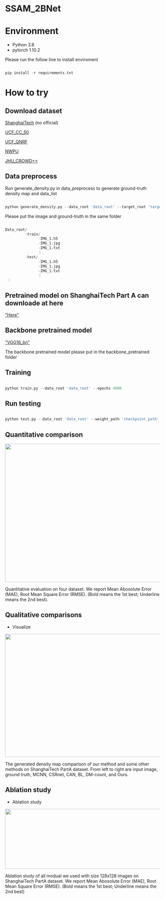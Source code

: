 # SSAM_2BNet

# Environment
- Python 3.8
- pytorch 1.10.2

Please run the follow line to install enviroment
```python

pip install -r requirements.txt

```

# How to try

## Download dataset 
[ShanghaiTech](https://www.kaggle.com/datasets/tthien/shanghaitech)  (no official)

[UCF_CC_50](https://www.crcv.ucf.edu/data/ucf-cc-50/)

[UCF_QNRF](https://www.crcv.ucf.edu/data/ucf-qnrf/)

[NWPU](https://gjy3035.github.io/NWPU-Crowd-Sample-Code/)

[JHU_CROWD++](http://www.crowd-counting.com/#download)

## Data preprocess

Run generate_density.py in data_preprocess to generate ground-truth density map and data_list
```python

python generate_density.py --data_root 'data_root' --target_root 'target_root' --cls 'cls' # cls=SHH, NWPU, UCF_QNRF, UCF_CC_50, jhu++

```



Please put the image and ground-truth in the same folder
```python

Data_root/
         -train/
               -IMG_1.h5
               -IMG_1.jpg
               -IMG_1.txt
               ⋮
         -test/
               -IMG_1.h5
               -IMG_1.jpg
               -IMG_1.txt
               ⋮
 ⋮

```


## Pretrained model on ShanghaiTech Part A can downloade at here
["Here"](https://drive.google.com/drive/folders/1URV04UehpIASURLM8V89DVGrOncy3Lei)

## Backbone pretrained model
["VGG16_bn"](https://download.pytorch.org/models/vgg16_bn-6c64b313.pth)


The backbone pretrained model please put in the backbone_pretrained folder

## Training
```python

python train.py --data_root 'data_root' --epochs 4000

```

## Run testing
```python

python test.py --data_root 'data_root' --weight_path 'checkpoint_path'

```

## Quantitative comparison


<img src="" width="1337" height="449">

Quantitative evaluation on four dataset. We report Mean Abosolute Error (MAE), Root Mean Square Error (RMSE). (Bold means the 1st best; Underline means the 2nd best).


## Qualitative comparisons

- Visualize

<img src="" width="1279" height="400">

The generated density map comparison of our method and some other methods on ShanghaiTech PartA dataset. From left to right are input image, ground truth, MCNN, CSRnet, CAN, BL, DM-count, and Ours.


## Ablation study

- Ablation study 

<div align=center>
<img src="" width="546" height="195">
</div>

Ablation study of all modual we used with size 128x128 images on ShanghaiTech PartA dataset. We report Mean Abosolute Error (MAE), Root Mean Square Error (RMSE). (Bold means the 1st best; Underline means the 2nd best)
